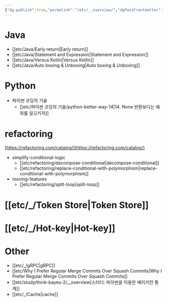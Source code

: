 ```yaml
---
{"dg-publish":true,"permalink":"/etc/__overview/","dgPassFrontmatter":true,"noteIcon":"","created":"","updated":""}
---
```



# Java
- [[etc/Java/Early return\|Early return]] 
- [[etc/Java/Statement and Expression\|Statement and Expression]]
- [[etc/Java/Versus Kotlin\|Versus Kotlin]]
- [[etc/Java/Auto boxing & Unboxing\|Auto boxing & Unboxing]]

# Python
- 파이썬 코딩의 기술
	- [[etc/파이썬 코딩의 기술/python-better-way-14\|14. None 반환보다는 예외를 일으키자]]

# refactoring
[https://refactoring.com/catalog/](https://refactoring.com/catalog/)

- simplify-conditional-logic
	- [[etc/refactoring/decompose-conditional\|decompose-conditional]]
	- [[etc/refactoring/replace-conditional-with-polymorphism\|replace-conditional-with-polymorphism]]
- moving-features
	- [[etc/refactoring/split-loop\|split-loop]]

# [[etc/_/Token Store\|Token Store]]

# [[etc/_/Hot-key\|Hot-key]]

# Other
- [[etc/_/gRPC\|gRPC]]
- [[etc/Why I Prefer Regular Merge Commits Over Squash Commits\|Why I Prefer Regular Merge Commits Over Squash Commits]]
- [[etc/study/think-bayes-2/__overview\|스터디: 파이썬을 이용한 베이지안 통계]]
- [[etc/_/Cache\|cache]]
